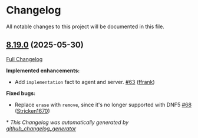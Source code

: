 # Changelog

All notable changes to this project will be documented in this file.

## [8.19.0](https://github.com/openvoxproject/puppet/tree/8.19.0) (2025-05-30)

[Full Changelog](https://github.com/openvoxproject/puppet/compare/8.18.1...8.19.0)

**Implemented enhancements:**

- Add `implementation` fact to agent and server. [\#63](https://github.com/OpenVoxProject/puppet/pull/63) ([ffrank](https://github.com/ffrank))

**Fixed bugs:**

- Replace `erase` with `remove`, since it's no longer supported with DNF5 [\#68](https://github.com/OpenVoxProject/puppet/pull/68) ([Stricken1670](https://github.com/Stricken1670))



\* *This Changelog was automatically generated by [github_changelog_generator](https://github.com/github-changelog-generator/github-changelog-generator)*
